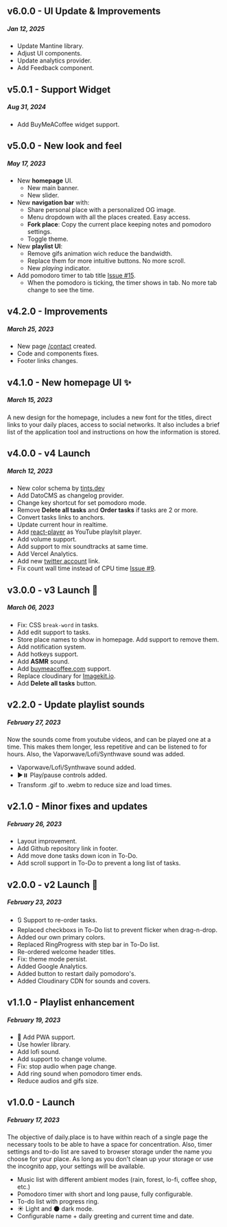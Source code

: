 ## v6.0.0 - UI Update & Improvements
##### Jan 12, 2025

- Update Mantine library.
- Adjust UI components.
- Update analytics provider.
- Add Feedback component.

## v5.0.1 - Support Widget
##### Aug 31, 2024

- Add BuyMeACoffee widget support.

## v5.0.0 - New look and feel
##### May 17, 2023

- New **homepage** UI.
    - New main banner.
    - New slider.
- New **navigation bar** with:
    - Share personal place with a personalized OG image.
    - Menu dropdown with all the places created. Easy access.
    - **Fork place**: Copy the current place keeping notes and pomodoro settings.
    - Toggle theme.
- New **playlist UI**:
    - Remove gifs animation wich reduce the bandwidth.
    - Replace them for more intuitive buttons. No more scroll.
    - New *playing* indicator.
- Add pomodoro timer to tab title [Issue #15](https://github.com/agustinl/daily.place/issues/15).
    - When the pomodoro is ticking, the timer shows in tab. No more tab change to see the time.

## v4.2.0 - Improvements
##### March 25, 2023

- New page [/contact](https://daily.place/contact) created.
- Code and components fixes.
- Footer links changes.

## v4.1.0 - New homepage UI ✨
##### March 15, 2023

A new design for the homepage, includes a new font for the titles, direct links to your daily places, access to social networks. It also includes a brief list of the application tool and instructions on how the information is stored.

## v4.0.0 - v4 Launch
##### March 12, 2023

- New color schema by [tints.dev](https://www.tints.dev/dailyplace/F56D3B)
- Add DatoCMS as changelog provider.
- Change key shortcut for set pomodoro mode.
- Remove **Delete all tasks** and **Order tasks** if tasks are 2 or more.
- Convert tasks links to anchors.
- Update current hour in realtime.
- Add [react-player](https://github.com/cookpete/react-player) as YouTube playlsit player.
- Add volume support.
- Add support to mix soundtracks at same time.
- Add Vercel Analytics.
- Add new [twitter account](https://twitter.com/1dailyplace) link.
- Fix count wall time instead of CPU time [Issue #9](https://github.com/agustinl/daily.place/pull/9).

## v3.0.0 - v3 Launch 🚀
##### March 06, 2023

- Fix: CSS `break-word` in tasks.
- Add edit support to tasks.
- Store place names to show in homepage. Add support to remove them.
- Add notification system.
- Add hotkeys support.
- Add **ASMR** sound.
- Add [buymeacoffee.com](https://www.buymeacoffee.com/daily.place) support.
- Replace cloudinary for [Imagekit.io](https://imagekit.io/).
- Add **Delete all tasks** button.

## v2.2.0 - Update playlist sounds
##### February 27, 2023

Now the sounds come from youtube videos, and can be played one at a time. This makes them longer, less repetitive and can be listened to for hours. Also, the Vaporwave/Lofi/Synthwave sound was added.

- Vaporwave/Lofi/Synthwave sound added.
- ▶️⏸️ Play/pause controls added.
- Transform .gif to .webm to reduce size and load times.

## v2.1.0 - Minor fixes and updates
##### February 26, 2023

- Layout improvement.
- Add Github repository link in footer.
- Add move done tasks down icon in To-Do.
- Add scroll support in To-Do to prevent a long list of tasks.

## v2.0.0 - v2 Launch 🤘
##### February 23, 2023

- 🔃 Support to re-order tasks.
- Replaced checkboxs in To-Do list to prevent flicker when drag-n-drop.
- Added our own primary colors.
- Replaced RingProgress with step bar in To-Do list.
- Re-ordered welcome header titles.
- Fix: theme mode persist.
- Added Google Analytics.
- Added button to restart daily pomodoro's.
- Added Cloudinary CDN for sounds and covers.

## v1.1.0 - Playlist enhancement
##### February 19, 2023

- 🌌 Add PWA support.
- Use howler library.
- Add lofi sound.
- Add support to change volume.
- Fix: stop audio when page change.
- Add ring sound when pomodoro timer ends.
- Reduce audios and gifs size.

## v1.0.0 - Launch
##### February 17, 2023

The objective of daily.place is to have within reach of a single page the necessary tools to be able to have a space for concentration.
Also, timer settings and to-do list are saved to browser storage under the name you choose for your place. As long as you don't clean up your storage or use the incognito app, your settings will be available.

- Music list with different ambient modes (rain, forest, lo-fi, coffee shop, etc.)
- Pomodoro timer with short and long pause, fully configurable.
- To-do list with progress ring.
- ☀️ Light and 🌑 dark mode.
- Configurable name + daily greeting and current time and date.
